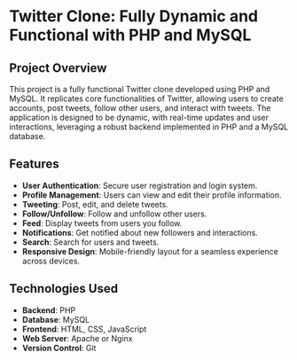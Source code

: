 # Twitter Clone: Fully Dynamic and Functional with PHP and MySQL

## Project Overview

This project is a fully functional Twitter clone developed using PHP and MySQL. It replicates core functionalities of Twitter, allowing users to create accounts, post tweets, follow other users, and interact with tweets. The application is designed to be dynamic, with real-time updates and user interactions, leveraging a robust backend implemented in PHP and a MySQL database.

## Features

- **User Authentication**: Secure user registration and login system.
- **Profile Management**: Users can view and edit their profile information.
- **Tweeting**: Post, edit, and delete tweets.
- **Follow/Unfollow**: Follow and unfollow other users.
- **Feed**: Display tweets from users you follow.
- **Notifications**: Get notified about new followers and interactions.
- **Search**: Search for users and tweets.
- **Responsive Design**: Mobile-friendly layout for a seamless experience across devices.

## Technologies Used

- **Backend**: PHP
- **Database**: MySQL
- **Frontend**: HTML, CSS, JavaScript
- **Web Server**: Apache or Nginx
- **Version Control**: Git


